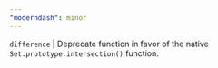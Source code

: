 ```yaml
---
"moderndash": minor
---
```


`difference` | Deprecate function in favor of the native `Set.prototype.intersection()` function.
